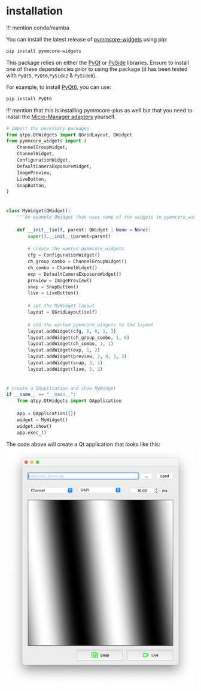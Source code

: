 # installation

!!! mention conda/mamba

You can install the latest release of [pymmcore-widgets](https://pypi.org/project/pymmcore-widgets/) using pip:

```sh
pip install pymmcore-widgets
```

This package relies on either the [PyQt](https://riverbankcomputing.com/software/pyqt/) or [PySide](https://www.qt.io/qt-for-python) libraries. Ensure to install one of these dependencies prior to using the package (it has been tested with `PyQt5`, `PyQt6`,`PySide2` & `PySide6`).

For example, to install [PyQt6](https://riverbankcomputing.com/software/pyqt/download), you can use:

```sh
pip install PyQt6
```

!!! mention that this is installing pymmcore-plus as well but that you need to install the [Micro-Manager adapters](https://pymmcore-plus.github.io/pymmcore-plus/install/#installing-micro-manager-device-adapters) yourself.



```python
# import the necessary packages
from qtpy.QtWidgets import QGridLayout, QWidget
from pymmcore_widgets import (
    ChannelGroupWidget,
    ChannelWidget,
    ConfigurationWidget,
    DefaultCameraExposureWidget,
    ImagePreview,
    LiveButton,
    SnapButton,
)


class MyWidget(QWidget):
    """An example QWidget that uses some of the widgets in pymmcore_widgets."""

    def __init__(self, parent: QWidget | None = None):
        super().__init__(parent=parent)

        # create the wanted pymmcore_widgets
        cfg = ConfigurationWidget()
        ch_group_combo = ChannelGroupWidget()
        ch_combo = ChannelWidget()
        exp = DefaultCameraExposureWidget()
        preview = ImagePreview()
        snap = SnapButton()
        live = LiveButton()

        # set the MyWidget layout
        layout = QGridLayout(self)

        # add the wanted pymmcore_widgets to the layout
        layout.addWidget(cfg, 0, 0, 1, 3)
        layout.addWidget(ch_group_combo, 1, 0)
        layout.addWidget(ch_combo, 1, 1)
        layout.addWidget(exp, 1, 2)
        layout.addWidget(preview, 2, 0, 1, 3)
        layout.addWidget(snap, 3, 1)
        layout.addWidget(live, 3, 2)


# create a QApplication and show MyWidget
if __name__ == "__main__":
    from qtpy.QtWidgets import QApplication

    app = QApplication([])
    widget = MyWidget()
    widget.show()
    app.exec_()
```

The code above will create a Qt application that looks like this:
![MyWidget](./images/my_widget_example.png)